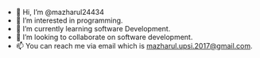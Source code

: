 - 👋 Hi, I’m @mazharul24434
- 👀 I’m interested in programming.
- 🌱 I’m currently learning software Development.
- 💞️ I’m looking to collaborate on software development.
- 📫 You can reach me via email which is mazharul.upsi.2017@gmail.com.

<!---
mazharul24434/mazharul24434 is a ✨ special ✨ repository because its `README.md` (this file) appears on your GitHub profile.
You can click the Preview link to take a look at your changes.
--->
